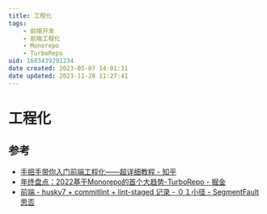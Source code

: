 ```yaml
---
title: 工程化
tags: 
    - 前端开发
    - 前端工程化
    - Monorepo
    - TurboRepo
uid: 1683439291234
date created: 2023-05-07 14:01:31
date updated: 2023-11-28 11:27:41
---
```


# 工程化

## 参考

- [手把手带你入门前端工程化——超详细教程 - 知乎](https://zhuanlan.zhihu.com/p/276458191)
- [年终盘点：2022基于Monorepo的首个大趋势-TurboRepo - 掘金](https://juejin.cn/post/7051929587852247077)
- [前端 - husky7 + commitlint + lint-staged 记录 - ０１小径 - SegmentFault 思否](https://segmentfault.com/a/1190000040418948)
